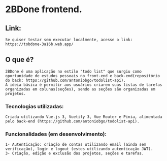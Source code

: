# 2BDone frontend.

## Link:

```
Se quiser testar sem executar localmente, acesse o link:
https://tobdone-3a16b.web.app/
```

## O que é?

```
2BDone é uma aplicação no estilo "todo list" que surgiu como oportunidade de estudos pessoais no front-end e back-end(repositório do back: https://github.com/antoniobgo/todolist-api).
A ideia básica é permitir aos usuários criarem suas listas de tarefas organizadas em colunas(seções), sendo as seções são organizadas em projetos.
```

### Tecnologias utilizadas:

```
Criada utilizando Vue.js 3, Vuetify 3, Vue Router e Pinia, alimentada pelo back-end (https://github.com/antoniobgo/todolist-api).

```

### Funcionalidades (em desenvolvimento):

```
1- Autenticação: criação de contas utilizando email (ainda sem verificação), login e logout (estes utilizando autenticação JWT).
3- Criação, edição e exclusão dos projetos, seções e tarefas.
```
